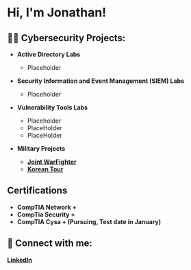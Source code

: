 <h1>Hi, I'm Jonathan! 
  
<h2>👨‍💻 Cybersecurity Projects:</h2>

- <b>Active Directory Labs</b>
  - Placeholder
- <b>Security Information and Event Management (SIEM) Labs</b>
  - Placeholder
- <b>Vulnerability Tools Labs</b>
  - Placeholder
  - PlaceHolder
  - PlaceHolder
 
- <b>Military Projects
  - [Joint WarFighter](https://github.com/JonathanTayviah/Joint-WarFighter-Project/tree/main)
  - [Korean Tour](https://github.com/JonathanTayviah/KoreanTour/tree/main)

<h2> Certifications</h2>

- CompTIA Network +
- CompTia Security +
- CompTIA Cysa + (Pursuing, Test date in January)

<h2> 🤳 Connect with me:</h2>


   [LinkedIn](https://www.linkedin.com/in/jonathan-tayviah-8378451b9/)




